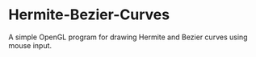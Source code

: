 # Hermite-Bezier-Curves
A simple OpenGL program for drawing Hermite and Bezier curves using mouse input.
